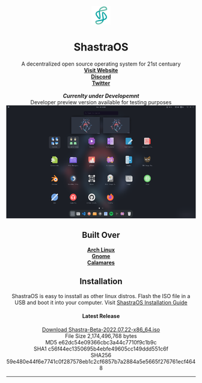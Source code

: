 <!--🖇🖇🖇🖇🖇-->
 <p align="center">
   <img width="50" height="50" src="https://raw.githubusercontent.com/Shastra-OS/art/a46d736f0fde46cc80d51d13d70dc19e29e93b47/Icons/shastraos-logo.svg" alt="Logo">
  </p>
  <h1 align="center"><b>ShastraOS</b></h1>
<!--🖇🖇🖇🖇🖇-->
<p align="center">
  A decentralized open source operating system for 21st centuary
    <br />
    <a href="https://shastraos.vercel.app"><strong>Visit Website</strong></a><br />
    <a href="https://discord.com/invite/5Z4UMvhppm"><strong>Discord</strong></a><br />
    <a href="https://twitter.com/ShastraOS"><strong>Twitter</strong></a>
    <br /> <br />
   <i><strong> Currenlty under Developemnt</strong></i><br />
    Developer preview version available for testing purposes
    <br/>
   <img height="300" src="https://raw.githubusercontent.com/Shastra-OS/art/main/screenshots/shot0084.png" alt="Screenshot">
</p>

<h2 align="center">Built Over</h2>
<p align="center">
<a href="https://gitlab.archlinux.org/archlinux/archiso"><strong>Arch Linux</strong></a><br />
<a href="https://gitlab.gnome.org/GNOME"><strong>Gnome</strong></a><br />
<a href="https://github.com/calamares/calamares"><strong>Calamares</strong></a><br />
</p>
<h2 align="center">Installation</h2>
<p align="center">
ShastraOS is easy to insstall as other linux distros.
Flash the ISO file in a USB and boot it into your computer.
Visit <a href="https://shastraos.vercel.app/install">ShastraOS Installation Guide</a>
</p>

<h4 align="center">Latest Release</h4>
<p align="center">
<a href="https://osdn.net/frs/redir.php?m=gigenet&f=shastraos%2F77132%2FShastra-Beta-2022.07.22-x86_64.iso"> Download Shastra-Beta-2022.07.22-x86_64.iso </a><br />
File Size
2,174,496,768 bytes<br />
MD5
e62dc54e09366cbc3a44c7710f9c1b9c<br />
SHA1
c56f44ec1350695b4ebfe49605cc149ddd551c6f<br />
SHA256
59e480e44f6e7741c0f287578eb1c2cf6857b7a2884a5e5665f276761ecf4648
</p>
<hr>

